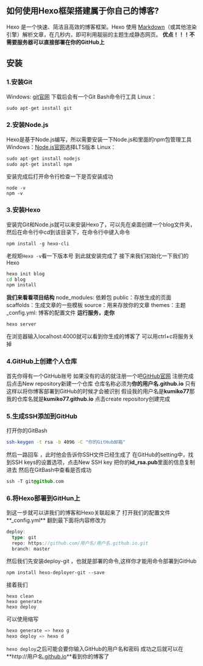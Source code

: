 ## 如何使用Hexo框架搭建属于你自己的博客?

Hexo 是一个快速、简洁且高效的博客框架。Hexo 使用 [Markdown](https://links.jianshu.com/go?to=http%3A%2F%2Fdaringfireball.net%2Fprojects%2Fmarkdown%2F)（或其他渲染引擎）解析文章，在几秒内，即可利用靓丽的主题生成静态网页。
**优点！！！不需要服务器可以直接部署在你的GitHub上**

## 安装

### 1.安装Git

Windows: [git官网](https://links.jianshu.com/go?to=https%3A%2F%2Fgit-scm.com%2F) 下载后会有一个Git Bash命令行工具
Linux：

```csharp
sudo apt-get install git
```

### 2.安装Node.js

Hexo是基于Node.js编写，所以需要安装一下Node.js和里面的npm包管理工具
Windows：[Node.js官网](https://links.jianshu.com/go?to=https%3A%2F%2Fnodejs.org%2Fzh-cn%2F)选择LTS版本
Linux：

```csharp
sudo apt-get install nodejs
sudo apt-get install npm
```

安装完成后打开命令行检查一下是否安装成功

```undefined
node -v
npm -v
```

### 3.安装Hexo

安装完Git和Node.js就可以来安装Hexo了，可以先在桌面创建一个blog文件夹，然后在命令行中cd到该目录下，在命令行中键入命令

```undefined
npm install -g hexo-cli
```

老规矩`Hexo -v`看一下版本号
到此就安装完成了
接下来我们初始化一下我们的Hexo

```bash
hexo init blog
cd blog
npm install
```

**我们来看看项目结构**
node_modules: 依赖包
public：存放生成的页面
scaffolds：生成文章的一些模板
source：用来存放你的文章
themes：主题
_config.yml: 博客的配置文件
**运行服务，走你**

```undefined
hexo server
```

在浏览器输入localhost:4000就可以看到你生成的博客了
可以用ctrl+c将服务关掉

### 4.GitHub上创建个人仓库

首先你得有一个GitHub账号
如果没有的话的就注册一个吧[GitHub官网](https://links.jianshu.com/go?to=https%3A%2F%2Fgithub.com%2F)
注册完成后点击New repository新建一个仓库
仓库名称必须为**你的用户名.github.io**
只有这样以将你博客部署到GitHub的时候才会被识别
假设我的用户名是**kumiko77**那我的仓库名就是**kumiko77.github.io**
点击create repository创建完成

### 5.生成SSH添加到GitHub

打开你的GitBash

```bash
ssh-keygen -t rsa -b 4096 -C "你的GitHub邮箱"
```

然后一路回车 ，此时他会告诉你SSH文件已经生成了
在GitHub的setting中，找到SSH keys的设置选项，点击New SSH key
把你的**id_rsa.pub**里面的信息复制进去
然后在GitBash中查看是否成功

```css
ssh -T git@github.com
```

### 6.将Hexo部署到GitHun上

到这一步就可以讲我们的博客和Hexo关联起来了
打开我们的配置文件**_config.yml**
翻到最下面将内容修改为

```go
deploy:
  type: git
  repo: https://github.com/用户名/用户名.github.io.git
  branch: master
```

然后我们先安装deploy-git ，也就是部署的命令,这样你才能用命令部署到GitHub

```undefined
npm install hexo-deployer-git --save
```

接着我们

```undefined
hexo clean
hexo generate
hexo deploy
```

可以使用缩写

```dart
hexo generate => hexo g
hexo deploy => hexo d
```

`hexo deploy`之后可能会要你输入GitHub的用户名和密码
成功之后就可以在**http://用户名[.github.io](https://links.jianshu.com/go?to=http%3A%2F%2F.github.io)**看到你的博客了